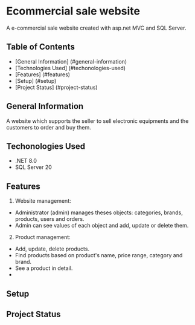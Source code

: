 # Ecommercial sale website
A e-commercial sale website created with asp.net MVC and SQL Server.
## Table of Contents
* [General Information] (#general-information)
* [Technologies Used] (#techonologies-used)
* [Features] (#features)
* [Setup] (#setup)
* [Project Status] (#project-status)
## General Information
A website which supports the seller to sell electronic equipments and the customers to order and buy them.
## Techonologies Used
- .NET 8.0
- SQL Server 20
## Features
1. Website management:
- Administrator (admin) manages theses objects: categories, brands, products, users and orders.
- Admin can see values of each object and add, update or delete them.
2. Product management:
- Add, update, delete products.
- Find products based on product's name, price range, category and brand.
- See a product in detail.
- 
## Setup
## Project Status

